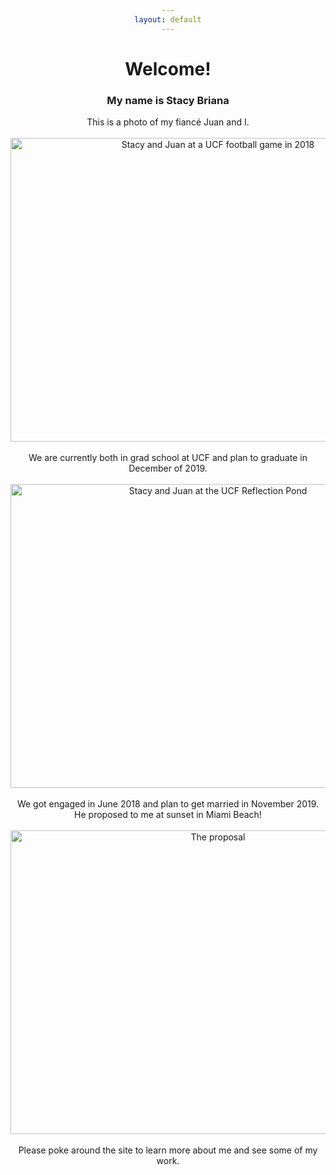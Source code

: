 ```yaml
---
layout: default
---
```

<body style="text-align:center;">
<h1>Welcome!</h1>
<h3>My name is Stacy Briana</h3>
<p>This is a photo of my fiancé Juan and I.
<br>
<br>
<img src="http://i1160.photobucket.com/albums/q487/StacyBriana91/ucf%20game_zpso9ln7ues.jpg" border="0" alt="Stacy and Juan at a UCF football game in 2018" style="width:648px;height:486px"/>
<br>
<br>
We are currently both in grad school at UCF and plan to graduate in December of 2019.
<br>
<br>
<img src="http://i1160.photobucket.com/albums/q487/StacyBriana91/31e22f76-9ddb-47bd-891a-7fb7049c8745_zpsdkkbijxc.jpg" border="0" alt="Stacy and Juan at the UCF Reflection Pond" style="width:648px;height:486px"/>
<br>
<br>
We got engaged in June 2018 and plan to get married in November 2019.
<br>
He proposed to me at sunset in Miami Beach!
<br>
<br>
<img src="http://i1160.photobucket.com/albums/q487/StacyBriana91/Proposal_zps9q6dezdy.jpg" border="0" alt="The proposal" style="width:648px;height:486px"/>
<br>
<br>
Please poke around the site to learn more about me and see some of my work.
